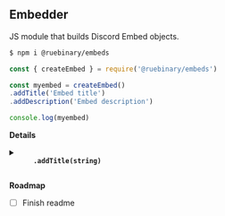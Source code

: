 ## Embedder

JS module that builds Discord Embed objects.

```diff
$ npm i @ruebinary/embeds
```

```js
const { createEmbed } = require('@ruebinary/embeds')

const myembed = createEmbed()
.addTitle('Embed title')
.addDescription('Embed description')

console.log(myembed)
```
**Details**

<details>
  <summary>
    <b>
      <code>
      .addTitle(string)
      </code>
    </b>
  </summary>
  Adds a title to your embed
</details>

**Roadmap**

- [ ] Finish readme